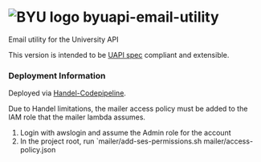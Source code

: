 # ![BYU logo](https://www.hscripts.com/freeimages/logos/university-logos/byu/byu-logo-clipart-128.gif) byuapi-email-utility
Email utility for the University API

This version is intended to be [UAPI spec](https://github.com/byu-oit/UAPI-Specification/blob/master/University%20API%20Specification.md) compliant and extensible.

### Deployment Information

Deployed via [Handel-Codepipeline](https://handel-codepipeline.readthedocs.io/en/latest/).

Due to Handel limitations, the mailer access policy must be added to the IAM role that the mailer lambda assumes.
1. Login with awslogin and assume the Admin role for the account
2. In the project root, run `mailer/add-ses-permissions.sh <function name> <role name> mailer/access-policy.json

